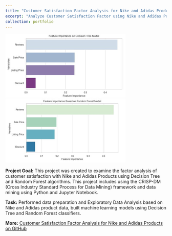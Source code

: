 ```yaml
---
title: "Customer Satisfaction Factor Analysis for Nike and Adidas Products"
excerpt: "Analyze Customer Satisfaction Factor using Nike and Adidas Product Data with Python scikit-learn package<br><br><img src='/images/pf3.jpg' style= 'width:auto; height:250px'> <img src='/images/pf3.1.jpg' style= 'width:auto; height:250px'>"
collection: portfolio
---
```


<img src='/images/pf3.2.jpg' style= 'width:375px; height:200px'> <img src='/images/pf3.3.jpg' style= 'width:375px; height:200px'>

**Project Goal:** This project was created to examine the factor analysis of customer satisfaction with Nike and Adidas Products using Decision Tree and Random Forest algorithms. This project includes using the CRISP-DM (Cross Industry Standard Process for Data Mining) framework and data mining using Python and Jupyter Notebook.

**Task:** Performed data preparation and Exploratory Data Analysis based on Nike and Adidas product data, built machine learning models using Decision Tree and Random Forest classifiers.

**More:** [Customer Satisfaction Factor Analysis for Nike and Adidas Products on GitHub](https://github.com/antonettekelly/Customer-Satisfaction-Factor-Analysis-Python)

